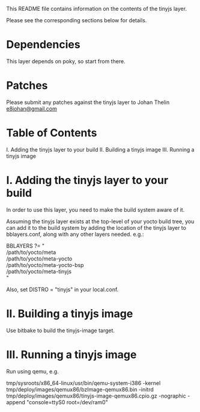 This README file contains information on the contents of the
tinyjs layer.

Please see the corresponding sections below for details.


Dependencies
============

This layer depends on poky, so start from there.

Patches
=======

Please submit any patches against the tinyjs layer to Johan Thelin <e8johan@gmail.com>


Table of Contents
=================

  I. Adding the tinyjs layer to your build
 II. Building a tinyjs image
III. Running a tinyjs image


I. Adding the tinyjs layer to your build
=================================================

In order to use this layer, you need to make the build system aware of
it.

Assuming the tinyjs layer exists at the top-level of your
yocto build tree, you can add it to the build system by adding the
location of the tinyjs layer to bblayers.conf, along with any
other layers needed. e.g.:

  BBLAYERS ?= " \
    /path/to/yocto/meta \
    /path/to/yocto/meta-yocto \
    /path/to/yocto/meta-yocto-bsp \
    /path/to/yocto/meta-tinyjs \
    "

Also, set DISTRO = "tinyjs" in your local.conf.


II. Building a tinyjs image
===========================

Use bitbake to build the tinyjs-image target.

III. Running a tinyjs image
===========================

Run using qemu, e.g.

  tmp/sysroots/x86_64-linux/usr/bin/qemu-system-i386 -kernel tmp/deploy/images/qemux86/bzImage-qemux86.bin -initrd tmp/deploy/images/qemux86/tinyjs-image-qemux86.cpio.gz -nographic -append "console=ttyS0 root=/dev/ram0"